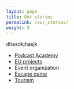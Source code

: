 ```yaml
---
layout: page
title: Our stories
permalink: /our_stories/
weight: 3
---
```

dhasdkjhasjk

* [Podcast Academy](/ourStoriesPages/podcastAcademy.html)
* [EU projects](/ourStoriesPages/EUprojects.html)
* Event organization
* [Escape game](/ourStoriesPages/escapeTown.html)
* [Tourism](/ourStoriesPages/tourism.html)
